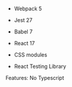 - Webpack 5
- Jest 27 
- Babel 7
- React 17 

- CSS modules 
- React Testing Library

Features:
No Typescript 
